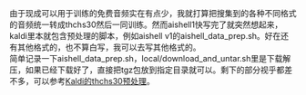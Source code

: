   由于现成可以用于训练的免费音频实在有点少，我就打算把搜集到的各种不同格式的音频统一转成thchs30然后一同训练。然而aishell1快写完了就突然想起来，kaldi里本就包含预处理的脚本，例如aishell v1的aishell_data_prep.sh。好在还有其他格式的，也不算白写，我可以去写其他格式的。     
  简单记录一下aishell_data_prep.sh，local/download_and_untar.sh里是下载解压，如果已经下载好了，直接把tgz包放到指定目录就可以。剩下的部分视乎都差不多，可以参考[Kaldi的thchs30预处理](https://saaavsaaa.github.io/aaa/Kaldi_code_1.html)。     
